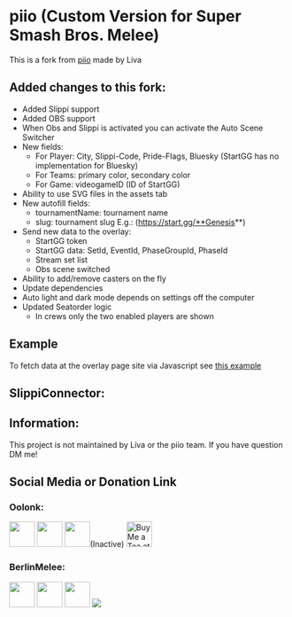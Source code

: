 # piio (Custom Version for Super Smash Bros. Melee)
This is a fork from [piio](https://github.com/MYI-Liva/piio) made by Liva


## Added changes to this fork:
- Added Slippi support
- Added OBS support
- When Obs and Slippi is activated you can activate the Auto Scene Switcher
- New fields: 
    - For Player: City, Slippi-Code, Pride-Flags, Bluesky (StartGG has no implementation for Bluesky)
    - For Teams: primary color, secondary color
    - For Game: videogameID (ID of StartGG)
- Ability to use SVG files in the assets tab
- New autofill fields:
    - tournamentName: tournament name
    - slug: tournament slug E.g.: (https://start.gg/**Genesis**)
- Send new data to the overlay:
    - StartGG token
    - StartGG data: SetId, EventId, PhaseGroupId, PhaseId
    - Stream set list
    - Obs scene switched
- Ability to add/remove casters on the fly
- Update dependencies
- Auto light and dark mode depends on settings off the computer
- Updated Seatorder logic
  - In crews only the two enabled players are shown

## Example
To fetch data at the overlay page site via Javascript see [this example](themes/default/test.html)

## SlippiConnector:

## Information:
This project is not maintained by Liva or the piio team. If you have question DM me!

## Social Media or Donation Link

### Oolonk:
<a href="https://twitter.com/RDF_Dortimus51" target="_blank"><img height='35' style='border:0px;height:46px;' src='https://abs.twimg.com/favicons/twitter.2.ico'></a>
<a href="https://bsky.app/profile/oolonk.bsky.app" target="_blank"><img height='35' style='border:0px;height:46px;' src='https://abs.twimg.com/favicons/twitter.2.ico'></a>
<a href="https://twitch.tv/Oolonk" target="_blank"><img height='35' style='border:0px;height:46px;' src='https://brand.twitch.tv/assets/logos/svg/glitch/purple.svg' border='0'  ></a>(Inactive) 
<a href="https://ko-fi.com/oolonk" target="_blank"><img height='35' style='border:0px;height:46px;' src='https://az743702.vo.msecnd.net/cdn/kofi3.png?v=0' border='0' alt='Buy Me a Tea at ko-fi.com' ></a>

### BerlinMelee:
<a href="https://twitter.com/BerlinMelee" target="_blank"><img height='35' style='border:0px;height:46px;' src='https://abs.twimg.com/favicons/twitter.2.ico'></a>
<a href="https://bsky.app/profile/berlinmelee.bsky.app" target="_blank"><img height='35' style='border:0px;height:46px;' src='https://abs.twimg.com/favicons/twitter.2.ico'></a>
<a href='https://twitch.tv/BerlinMelee' target="_blank"><img height='35' style='border:0px;height:46px;' src='https://brand.twitch.tv/assets/logos/svg/glitch/purple.svg' border='0'  ></a>
[![](https://www.paypalobjects.com/en_US/i/btn/btn_donateCC_LG.gif)](https://www.paypal.com/donate/?hosted_button_id=4QEHK2EBPMGDY)

